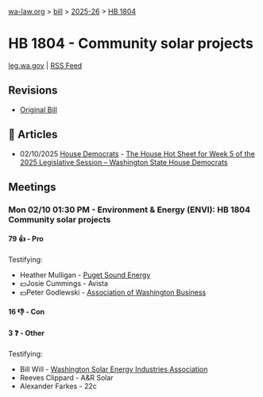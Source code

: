 [wa-law.org](/) > [bill](/bill/) > [2025-26](/bill/2025-26/) > [HB 1804](/bill/2025-26/hb/1804/)

# HB 1804 - Community solar projects
[leg.wa.gov](https://app.leg.wa.gov/billsummary?BillNumber=1804&Year=2025&Initiative=false) | [RSS Feed](./rss.xml)

## Revisions
* [Original Bill](1/)

## 📰 Articles
* 02/10/2025 [House Democrats](/org/house_democrats/) - [The House Hot Sheet for Week 5 of the 2025 Legislative Session – Washington State House Democrats](https://housedemocrats.wa.gov/blog/2025/02/10/the-house-hot-sheet-for-week-5-of-the-2025-legislative-session/#:~:text=HB%201804)

## Meetings
### Mon 02/10 01:30 PM - Environment & Energy (ENVI): HB 1804 Community solar projects
#### 79 👍 - Pro
Testifying:
* Heather Mulligan - [Puget Sound Energy](/org/puget_sound_energy_inc/)
* 💵Josie Cummings - Avista
* 💵Peter Godlewski - [Association of Washington Business](/org/association_of_washington_business/)

#### 16 👎 - Con

#### 3 ❓ - Other
Testifying:
* Bill Will - [Washington Solar Energy Industries Association](/org/washington_solar_energy_industries_association/)
* Reeves Clippard - A&R Solar
* Alexander Farkes - 22c

